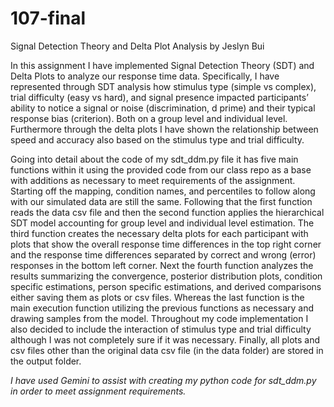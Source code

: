 # 107-final

Signal Detection Theory and Delta Plot Analysis by Jeslyn Bui

In this assignment I have implemented Signal Detection Theory (SDT) and Delta Plots to analyze our response time data. Specifically, I have represented through SDT analysis how stimulus type (simple vs complex), trial difficulty (easy vs hard), and signal presence impacted participants’ ability to notice a signal or noise (discrimination, d prime) and their typical response bias (criterion). Both on a group level and individual level. Furthermore through the delta plots I have shown the relationship between speed and accuracy also based on the stimulus type and trial difficulty. 

Going into detail about the code of my sdt_ddm.py file it has five main functions within it using the provided code from our class repo as a base with additions as necessary to meet requirements of the assignment. Starting off the mapping, condition names, and percentiles to follow along with our simulated data are still the same. Following that the first function reads the data csv file and then the second function applies the hierarchical SDT model accounting for group level and individual level estimation. The third function creates the necessary delta plots for each participant with plots that show the overall response time differences in the top right corner and the response time differences separated by correct and wrong (error) responses in the bottom left corner. Next the fourth function analyzes the results summarizing the convergence, posterior distribution plots, condition specific estimations, person specific estimations, and derived comparisons either saving them as plots or csv files. Whereas the last function is the main execution function utilizing the previous functions as necessary and drawing samples from the model. Throughout my code implementation I also decided to include the interaction of stimulus type and trial difficulty although I was not completely sure if it was necessary. Finally, all plots and csv files other than the original data csv file (in the data folder) are stored in the output folder. 

*I have used Gemini to assist with creating my python code for sdt_ddm.py in order to meet assignment requirements.*
